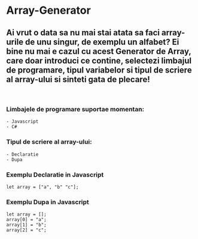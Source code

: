 # Array-Generator

## Ai vrut o data sa nu mai stai atata sa faci array-urile de unu singur, de exemplu un alfabet? Ei bine nu mai e cazul cu acest Generator de Array, care doar introduci ce contine, selectezi limbajul de programare, tipul variabelor si tipul de scriere al array-ului si sinteti gata de plecare!

<br>

### Limbajele de programare suportae momentan:
    - Javascript
    - C#

### Tipul de scriere al array-ului:
    - Declaratie
    - Dupa

### Exemplu Declaratie in Javascript
    let array = ["a", "b" "c"];

### Exemplu Dupa in Javascript
    let array = [];
    array[0] = "a";
    array[1] = "b";
    array[2] = "c";